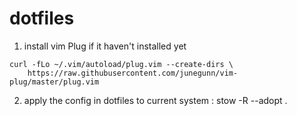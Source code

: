 # dotfiles
1. install vim Plug if it haven't installed yet
```
curl -fLo ~/.vim/autoload/plug.vim --create-dirs \
    https://raw.githubusercontent.com/junegunn/vim-plug/master/plug.vim
```
    
2. apply the config in dotfiles to current system : stow -R --adopt .


